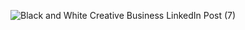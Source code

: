 ![Black and White Creative Business LinkedIn Post (7)](https://github.com/user-attachments/assets/c0c3b7a6-89fd-4695-b914-240fa6b8c331)

